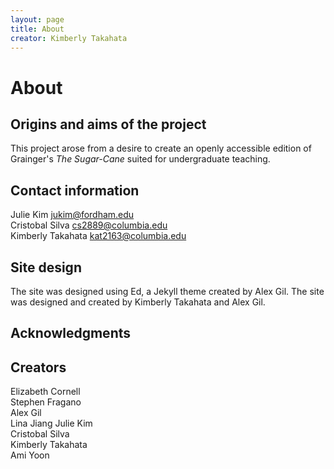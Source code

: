 ```yaml
---
layout: page
title: About
creator: Kimberly Takahata
---
```



# About

## Origins and aims of the project  

This project arose from a desire to create an openly accessible edition of Grainger's *The Sugar-Cane* suited for undergraduate teaching. <!--further aims: pedagogically, thematically, etc.-->

## Contact information  

Julie Kim jukim@fordham.edu  
Cristobal Silva cs2889@columbia.edu  
Kimberly Takahata kat2163@columbia.edu  

## Site design

The site was designed using Ed, a Jekyll theme created by Alex Gil. The site was designed and created by Kimberly Takahata and Alex Gil. 

## Acknowledgments  

<!--insert acknowledgements-->

## Creators

Elizabeth Cornell  
Stephen Fragano  
Alex Gil  
Lina Jiang 
Julie Kim  
Cristobal Silva  
Kimberly Takahata  
Ami Yoon   

